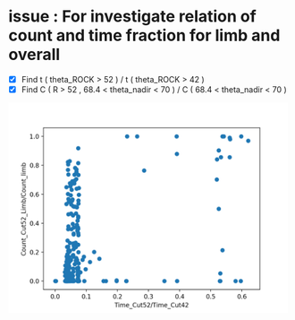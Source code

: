 # issue : For investigate relation of count and time fraction for limb and overall
* [x] Find t ( theta_ROCK > 52 ) / t ( theta_ROCK > 42 )
* [x] Find C ( R > 52 , 68.4 < theta_nadir < 70 ) / C ( 68.4 < theta_nadir < 70 )

<!-- ![GitHub Logo](ExposureVersusCount.png) -->
<img src="ExposureVersusCount.png" alt="drawing" style="width: 500px;"/>
